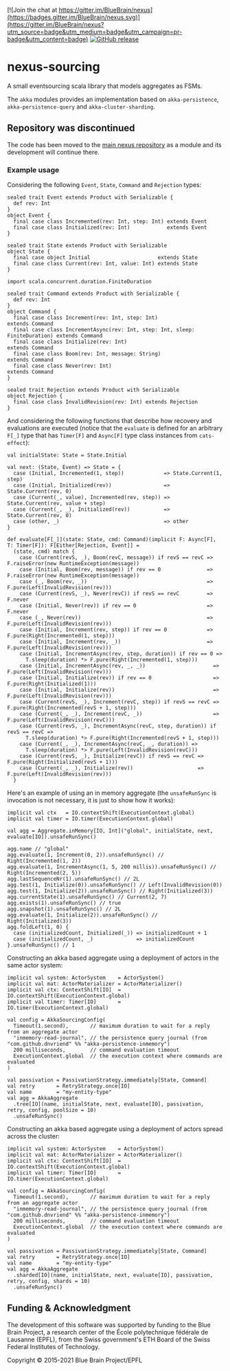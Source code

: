 [![Join the chat at https://gitter.im/BlueBrain/nexus](https://badges.gitter.im/BlueBrain/nexus.svg)](https://gitter.im/BlueBrain/nexus?utm_source=badge&utm_medium=badge&utm_campaign=pr-badge&utm_content=badge)
[![GitHub release](https://img.shields.io/github/release/BlueBrain/nexus-sourcing.svg)]()

# nexus-sourcing

A small eventsourcing scala library that models aggregates as FSMs.

The `akka` modules provides an implementation based on `akka-persistence`, `akka-persistence-query` and
`akka-cluster-sharding`.

## Repository was discontinued

The code has been moved to the [main nexus repository](https://github.com/bluebrain/nexus) as a module
and its development will continue there.

### Example usage

Considering the following `Event`, `State`, `Command` and `Rejection` types:
```
sealed trait Event extends Product with Serializable {
  def rev: Int
}
object Event {
  final case class Incremented(rev: Int, step: Int) extends Event
  final case class Initialized(rev: Int)            extends Event
}
```
```
sealed trait State extends Product with Serializable
object State {
  final case object Initial                      extends State
  final case class Current(rev: Int, value: Int) extends State
}
```
```
import scala.concurrent.duration.FiniteDuration

sealed trait Command extends Product with Serializable {
  def rev: Int
}
object Command {
  final case class Increment(rev: Int, step: Int)                             extends Command
  final case class IncrementAsync(rev: Int, step: Int, sleep: FiniteDuration) extends Command
  final case class Initialize(rev: Int)                                       extends Command
  final case class Boom(rev: Int, message: String)                            extends Command
  final case class Never(rev: Int)                                            extends Command
}
```
```
sealed trait Rejection extends Product with Serializable
object Rejection {
  final case class InvalidRevision(rev: Int) extends Rejection
}
```

And considering the following functions that describe how recovery and evaluations are executed (notice that the
`evaluate` is defined for an arbitrary `F[_]` type that has `Timer[F]` and `Async[F]` type class instances from
`cats-effect`):

```
val initialState: State = State.Initial

val next: (State, Event) => State = {
  case (Initial, Incremented(1, step))             => State.Current(1, step)
  case (Initial, Initialized(rev))                 => State.Current(rev, 0)
  case (Current(_, value), Incremented(rev, step)) => State.Current(rev, value + step)
  case (Current(_, _), Initialized(rev))           => State.Current(rev, 0)
  case (other, _)                                  => other
}

def evaluate[F[_]](state: State, cmd: Command)(implicit F: Async[F], T: Timer[F]): F[Either[Rejection, Event]] =
  (state, cmd) match {
    case (Current(revS, _), Boom(revC, message)) if revS == revC => F.raiseError(new RuntimeException(message))
    case (Initial, Boom(rev, message)) if rev == 0               => F.raiseError(new RuntimeException(message))
    case (_, Boom(rev, _))                                       => F.pure(Left(InvalidRevision(rev)))
    case (Current(revS, _), Never(revC)) if revS == revC         => F.never
    case (Initial, Never(rev)) if rev == 0                       => F.never
    case (_, Never(rev))                                         => F.pure(Left(InvalidRevision(rev)))
    case (Initial, Increment(rev, step)) if rev == 0             => F.pure(Right(Incremented(1, step)))
    case (Initial, Increment(rev, _))                            => F.pure(Left(InvalidRevision(rev)))
    case (Initial, IncrementAsync(rev, step, duration)) if rev == 0 =>
      T.sleep(duration) *> F.pure(Right(Incremented(1, step)))
    case (Initial, IncrementAsync(rev, _, _))                      => F.pure(Left(InvalidRevision(rev)))
    case (Initial, Initialize(rev)) if rev == 0                    => F.pure(Right(Initialized(1)))
    case (Initial, Initialize(rev))                                => F.pure(Left(InvalidRevision(rev)))
    case (Current(revS, _), Increment(revC, step)) if revS == revC => F.pure(Right(Incremented(revS + 1, step)))
    case (Current(_, _), Increment(revC, _))                       => F.pure(Left(InvalidRevision(revC)))
    case (Current(revS, _), IncrementAsync(revC, step, duration)) if revS == revC =>
      T.sleep(duration) *> F.pure(Right(Incremented(revS + 1, step)))
    case (Current(_, _), IncrementAsync(revC, _, duration)) =>
      T.sleep(duration) *> F.pure(Left(InvalidRevision(revC)))
    case (Current(revS, _), Initialize(revC)) if revS == revC => F.pure(Right(Initialized(revS + 1)))
    case (Current(_, _), Initialize(rev))                     => F.pure(Left(InvalidRevision(rev)))
  }
```

Here's an example of using an in memory aggregate (the `unsafeRunSync` is invocation is not necessary, it is just
to show how it works):
```
implicit val ctx   = IO.contextShift(ExecutionContext.global)
implicit val timer = IO.timer(ExecutionContext.global)

val agg = Aggregate.inMemory[IO, Int]("global", initialState, next, evaluate[IO]).unsafeRunSync()

agg.name // "global"
agg.evaluate(1, Increment(0, 2)).unsafeRunSync() // Right(Incremented(1, 2))
agg.evaluate(1, IncrementAsync(1, 5, 200 millis)).unsafeRunSync() // Right(Incremented(2, 5))
agg.lastSequenceNr(1).unsafeRunSync() // 2L
agg.test(1, Initialize(0)).unsafeRunSync() // Left(InvalidRevision(0))
agg.test(1, Initialize(2)).unsafeRunSync() // Right(Initialized(3))
agg.currentState(1).unsafeRunSync() // Current(2, 7)
agg.exists(1).unsafeRunSync() // true
agg.snapshot(1).unsafeRunSync() // 2L
agg.evaluate(1, Initialize(2)).unsafeRunSync() // Right(Initialized(3))
agg.foldLeft(1, 0) {
  case (initializedCount, Initialized(_)) => initializedCount + 1
  case (initializedCount, _)              => initializedCount
}.unsafeRunSync() // 1
```

Constructing an akka based aggregate using a deployment of actors in the same actor system:
```
implicit val system: ActorSystem    = ActorSystem()
implicit val mat: ActorMaterializer = ActorMaterializer()
implicit val ctx: ContextShift[IO]  = IO.contextShift(ExecutionContext.global)
implicit val timer: Timer[IO]       = IO.timer(ExecutionContext.global)

val config = AkkaSourcingConfig(
  Timeout(1.second),       // maximum duration to wait for a reply from an aggregate actor
  "inmemory-read-journal", // the persistence query journal (from "com.github.dnvriend" %% "akka-persistence-inmemory")
  200 milliseconds,        // command evaluation timeout
  ExecutionContext.global  // the execution context where commands are evaluated
)

val passivation = PassivationStrategy.immediately[State, Command]
val retry       = RetryStrategy.once[IO]
val name        = "my-entity-type"
val agg = AkkaAggregate
  .tree[IO](name, initialState, next, evaluate[IO], passivation, retry, config, poolSize = 10)
  .unsafeRunSync()
```

Constructing an akka based aggregate using a deployment of actors spread across the cluster:
```
implicit val system: ActorSystem    = ActorSystem()
implicit val mat: ActorMaterializer = ActorMaterializer()
implicit val ctx: ContextShift[IO]  = IO.contextShift(ExecutionContext.global)
implicit val timer: Timer[IO]       = IO.timer(ExecutionContext.global)

val config = AkkaSourcingConfig(
  Timeout(1.second),       // maximum duration to wait for a reply from an aggregate actor
  "inmemory-read-journal", // the persistence query journal (from "com.github.dnvriend" %% "akka-persistence-inmemory")
  200 milliseconds,        // command evaluation timeout
  ExecutionContext.global  // the execution context where commands are evaluated
)

val passivation = PassivationStrategy.immediately[State, Command]
val retry       = RetryStrategy.once[IO]
val name        = "my-entity-type"
val agg = AkkaAggregate
  .sharded[IO](name, initialState, next, evaluate[IO], passivation, retry, config, shards = 10)
  .unsafeRunSync()
```

## Funding & Acknowledgment

The development of this software was supported by funding to the Blue Brain Project, a research center of the École polytechnique fédérale de
Lausanne (EPFL), from the Swiss government's ETH Board of the Swiss Federal Institutes of Technology.

Copyright © 2015-2021 Blue Brain Project/EPFL

